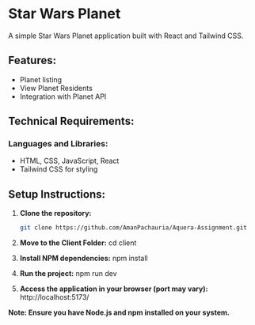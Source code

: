# Star Wars Planet

A simple Star Wars Planet application built with React and Tailwind CSS.

## Features:

- Planet listing
- View Planet Residents
- Integration with Planet API

## Technical Requirements:

### Languages and Libraries:

- HTML, CSS, JavaScript, React
- Tailwind CSS for styling

## Setup Instructions:

1. **Clone the repository:**
   ```bash
   git clone https://github.com/AmanPachauria/Aquera-Assignment.git

2. **Move to the Client Folder:**
   cd client

3. **Install NPM dependencies:**
   npm install

4. **Run the project:**
   npm run dev

5. **Access the application in your browser (port may vary):**
   http://localhost:5173/

**Note: Ensure you have Node.js and npm installed on your system.**
   
